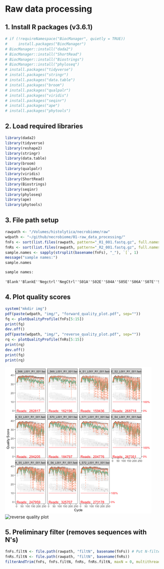 # Raw data processing

## 1. Install R packages (v3.6.1)

```R
# if (!requireNamespace("BiocManager", quietly = TRUE))
#     install.packages("BiocManager")
# BiocManager::install("dada2")
# BiocManager::install("ShortRead")
# BiocManager::install("Biostrings")
# BiocManager::install("phyloseq")
# install.packages("tidyverse")
# install.packages("stringr")
# install.packages("data.table")
# install.packages("broom")
# install.packages("qualpalr")
# install.packages("viridis")
# install.packages("seqinr")
# install.packages("ape")
# install.packages("phytools")
```
## 2. Load required libraries

```R
library(dada2)
library(tidyverse)
library(reshape2)
library(stringr)
library(data.table)
library(broom)
library(qualpalr)
library(viridis)
library(ShortRead)
library(Biostrings)
library(seqinr)
library(phyloseq)
library(ape)
library(phytools)
```

## 3. File path setup

```R
rawpath <- "/Volumes/histolytica/necrobiome/raw"
wdpath <- "~/github/necrobiome/01-raw_data_processing/"
fnFs <- sort(list.files(rawpath, pattern="_R1_001.fastq.gz", full.names=T))
fnRs <- sort(list.files(rawpath, pattern="_R2_001.fastq.gz", full.names=T))
sample.names <- sapply(strsplit(basename(fnFs), "_"), `[`, 1)
message("sample names:")
sample.names
```

```text
sample names:
    'Blank''BlankE''Negctrl''NegCtrl''S01A''S02E''S04A''S05E''S06A''S07E''S08A''S09E''S10A''S11E''S12A''S13E''S14A''S15E''S16A''S17E''S18A''S19E''S20A''S21E''S24A''S25E''S26A''S27E''S30A''S31E''S32A''S33E''S34A''S35E''S36A''S37E''S48A''S49E''W03A''W04E''W06E''W07A''W09A''W10E''W11A''W12E''W13A''W14E''W15A''W16E''W17A''W18E''W19A''W20E''W23A''W24E''W25A''W26E''W27A''W28E''W29A''W30E''W31A''W32E'
```

## 4. Plot quality scores

```R
system("mkdir img")
pdf(paste(wdpath, "img/", "forward_quality_plot.pdf", sep=""))
fq <- plotQualityProfile(fnFs[5:15])
print(fq)
dev.off()
pdf(paste(wdpath, "img/", "reverse_quality_plot.pdf", sep=""))
rq <- plotQualityProfile(fnRs[5:15])
print(rq)
dev.off()
print(fq)
print(rq)
```

![forward quality plot](https://github.com/aemann01/necrobiome/blob/master/01-raw_data_processing/imgs/forward_quality_plot.png)
![reverse quality plot](img/reverse_quality_plot.png)

## 5. Preliminary filter (removes sequences with N's)

```R
fnFs.filtN <- file.path(rawpath, "filtN", basename(fnFs)) # Put N-filterd files in filtN/ subdirectory
fnRs.filtN <- file.path(rawpath, "filtN", basename(fnRs))
filterAndTrim(fnFs, fnFs.filtN, fnRs, fnRs.filtN, maxN = 0, multithread = TRUE, compress = TRUE)
```
